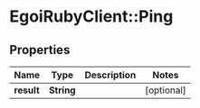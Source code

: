 # EgoiRubyClient::Ping

## Properties
Name | Type | Description | Notes
------------ | ------------- | ------------- | -------------
**result** | **String** |  | [optional] 


